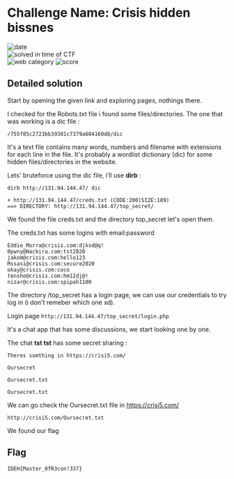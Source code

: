 
# Challenge Name: Crisis hidden bissnes  


![date](https://img.shields.io/badge/date-07.03.2021-brightgreen.svg)  
![solved in time of CTF](https://img.shields.io/badge/solved-in%20time%20of%20CTF-brightgreen.svg)   
![web category](https://img.shields.io/badge/category-web-lightgrey.svg)
![score](https://img.shields.io/badge/score-75-blue.svg)




## Detailed solution  

Start by opening the given link and exploring pages, nothings there.  

I checked for the Robots.txt file i found some files/directories. The one that was working is a dic file : 

```
/755f85c2723bb39381c7379a604160d8/dic
```  

It's a text file contains many words, numbers and filename with extensions for each line in the file. It's probably a wordlist dictionary (dic) for some hidden files/directories in the website.  

Lets' bruteforce using the dic file, i'll use **dirb** : 
  
```
dirb http://131.94.144.47/ dic  

+ http://131.94.144.47/creds.txt (CODE:200|SIZE:189)
==> DIRECTORY: http://131.94.144.47/top_secret/
```  
We found the file creds.txt and the directory top_secret let's open them.  

The creds.txt has some logins with email:password  

```
Eddie_Morra@crisis.com:djksd@q!
0pwny@Hackira.com:tst2020
jakom@crisis.com:hello123
Mssasi@crisis.com:secure2020
okay@crisis.com:coco
tensho@crisis.com:hm12dj@!
nizar@crisis.com:spipah1100
```

The directory /top_secret has a  login page, we can use our credentials to try log in (i don't remeber which one xd).  

Login page ```http://131.94.144.47/top_secret/login.php``` 

It's a chat app that has some discussions, we start looking one by one.  

The chat **tst tst** has some secret sharing :  
  
```
Theres somthing in https://crisi5.com/

Oursecret

Oursecret.txt

Oursecret.txt
```  
We can go check the Oursecret.txt file in https://crisi5.com/  
  
```
http://crisi5.com/Oursecret.txt
```
We found our flag 

## Flag

```
IDEH{Master_0fR3con!337}
```
